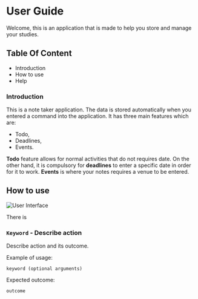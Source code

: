 # User Guide
Welcome, this is an application that is made to help you store and manage your studies.
## Table Of Content 
* Introduction
* How to use
* Help

### Introduction
This is a note taker application. The data is stored automatically when you entered a command into the application. 
It has three main features which are: 

* Todo, 
* Deadlines, 
* Events.

**Todo** feature allows for normal activities that do not requires date. On the other hand, it is compulsory for 
**deadlines** to enter a specific date in order for it to work. 
**Events** is where your notes requires a venue to be entered.

## How to use

![User Interface](../../../docs/Ui.png)

There is 

### `Keyword` - Describe action

Describe action and its outcome.

Example of usage: 

`keyword (optional arguments)`

Expected outcome:

`outcome`
